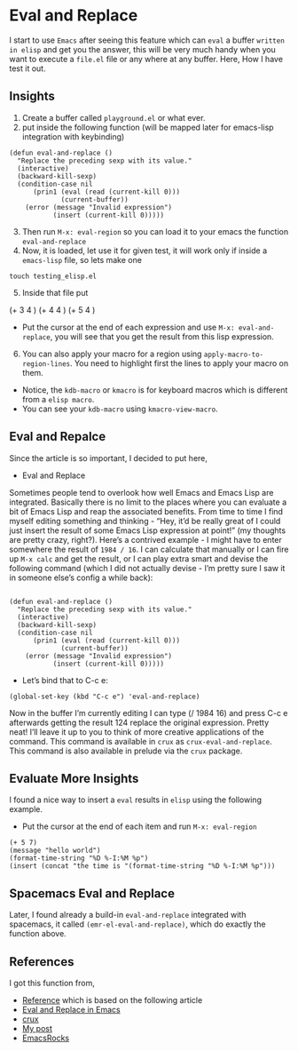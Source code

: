 # Eval and Replace

I start to use `Emacs` after seeing this feature which can `eval` a buffer `written in elisp` and get you the answer,
this will be very much handy when you want to execute a `file.el` file or any where at any buffer. Here, How I have
test it out.

## Insights

1. Create a buffer called `playground.el` or what ever.
2. put inside the following function (will be mapped later for emacs-lisp integration with keybinding)

```elisp
(defun eval-and-replace ()
  "Replace the preceding sexp with its value."
  (interactive)
  (backward-kill-sexp)
  (condition-case nil
      (prin1 (eval (read (current-kill 0)))
             (current-buffer))
    (error (message "Invalid expression")
           (insert (current-kill 0)))))
```

3. Then run `M-x: eval-region` so you can load it to your emacs the function `eval-and-replace`
4. Now, it is loaded, let use it for given test, it will work only if inside a `emacs-lisp` file, so lets make one

```shell
touch testing_elisp.el
```

5. Inside that file put

(+ 3 4 )
(+ 4 4 )
(+ 5 4 )

- Put the cursor at the end of each expression and use `M-x: eval-and-replace`, you will see that you get the result
  from this lisp expression.

6. You can also apply your macro for a region using `apply-macro-to-region-lines`. You need to highlight first the lines
   to apply your macro on them.

- Notice, the `kdb-macro` or `kmacro` is for keyboard macros which is different from a `elisp macro`.
- You can see your `kdb-macro` using `kmacro-view-macro`.

## Eval and Repalce

Since the article is so important, I decided to put here,

- Eval and Replace

Sometimes people tend to overlook how well Emacs and Emacs Lisp are integrated.
Basically there is no limit to the places where you can evaluate a bit of Emacs
Lisp and reap the associated benefits. From time to time I find myself editing
something and thinking - “Hey, it’d be really great of I could just insert the
result of some Emacs Lisp expression at point!” (my thoughts are pretty crazy,
right?). Here’s a contrived example - I might have to enter somewhere the result
of `1984 / 16`. I can calculate that manually or I can fire up `M-x calc` and
get the result, or I can play extra smart and devise the following command
(which I did not actually devise - I’m pretty sure I saw it in someone else’s
config a while back):

```elisp

(defun eval-and-replace ()
  "Replace the preceding sexp with its value."
  (interactive)
  (backward-kill-sexp)
  (condition-case nil
      (prin1 (eval (read (current-kill 0)))
             (current-buffer))
    (error (message "Invalid expression")
           (insert (current-kill 0)))))
```

- Let’s bind that to C-c e:

```elisp
(global-set-key (kbd "C-c e") 'eval-and-replace)
```

Now in the buffer I’m currently editing I can type (/ 1984 16) and press C-c e
afterwards getting the result 124 replace the original expression. Pretty neat!
I’ll leave it up to you to think of more creative applications of the command.
This command is available in `crux` as `crux-eval-and-replace`. This command is
also available in prelude via the `crux` package.

## Evaluate More Insights

I found a nice way to insert a `eval` results in `elisp` using the following
example.

- Put the cursor at the end of each item and run `M-x: eval-region`

```elisp
(+ 5 7)
(message "hello world")
(format-time-string "%D %-I:%M %p")
(insert (concat "the time is "(format-time-string "%D %-I:%M %p")))
```

## Spacemacs Eval and Replace

Later, I found already a build-in `eval-and-replace` integrated with spacemacs,
it called `(emr-el-eval-and-replace)`, which do exactly the function above.

## References

I got this function from,

- [Reference](https://github.com/larsen/emacs-configuration/blob/master/lisp/larsen-functions.el)
  which is based on the following article
- [Eval and Replace in Emacs](https://emacsredux.com/blog/2013/06/21/eval-and-replace/)
- [crux](https://github.com/bbatsov/crux)
- [My post](https://emacs.stackexchange.com/questions/47892/how-to-replace-the-expression-with-evaluation-result-using-elisp-interpreter/77335#77335)
- [EmacsRocks](https://emacsrocks.com/e13.html)
